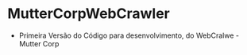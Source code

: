 # MutterCorpWebCrawler
- Primeira Versão do Código para desenvolvimento, do WebCralwe - Mutter Corp

